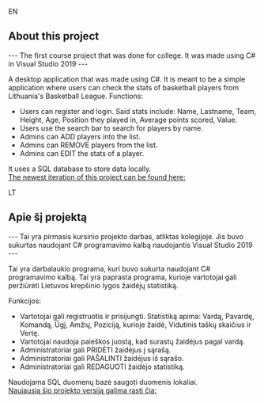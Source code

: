 EN
## About this project

--- The first course project that was done for college. It was made using C# in Visual Studio 2019 --- 

A desktop application that was made using C#. It is meant to be a simple application where users can check the stats of basketball players from Lithuania's Basketball League.
Functions:
- Users can register and login.
Said stats include: Name, Lastname, Team, Height, Age, Position they played in, Average points scored, Value.
- Users use the search bar to search for players by name.
- Admins can ADD players into the list.
- Admins can REMOVE players from the list.
- Admins can EDIT the stats of a player.

It uses a SQL database to store data locally. <br>
<a href="https://github.com/AegisSoul/Kursinis-projektas-Laravel">The newest iteration of this project can be found here:</a>



LT
## Apie šį projektą

--- Tai yra pirmasis kursinio projekto darbas, atliktas kolegijoje. Jis buvo sukurtas naudojant C# programavimo kalbą naudojantis Visual Studio 2019 ---

Tai yra darbalaukio programa, kuri buvo sukurta naudojant C# programavimo kalbą. Tai yra paprasta programa, kurioje vartotojai gali peržiūrėti Lietuvos krepšinio lygos žaidėjų statistiką.

Funkcijos:
- Vartotojai gali registruotis ir prisijungti.
Statistiką apima: Vardą, Pavardę, Komandą, Ūgį, Amžių, Poziciją, kurioje žaidė, Vidutinis taškų skaičius ir Vertę.
- Vartotojai naudoja paieškos juostą, kad surastų žaidėjus pagal vardą.
- Administratoriai gali PRIDĖTI žaidėjus į sąrašą.
- Administratoriai gali PAŠALINTI žaidėjus iš sąrašo.
- Administratoriai gali REDAGUOTI žaidėjo statistiką.

Naudojama SQL duomenų bazė saugoti duomenis lokaliai. <br>
<a href="https://github.com/AegisSoul/Kursinis-projektas-Laravel">Naujausią šio projekto versiją galima rasti čia:</a>
